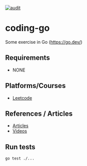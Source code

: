 [![audit](https://github.com/fedor-malyshkin/coding-go/workflows/audit/badge.svg)](https://github.com/fedor-malyshkin/coding-go/actions/workflows/audit.yml)

# coding-go
Some exercise in Go (https://go.dev/) 

## Requirements

* NONE

## Platforms/Courses

* [Leetcode](https://leetcode.com)
  
## References / Articles

* [Articles](docs/articles.md)
* [Videos](docs/videos.md)

## Run tests

```sh
go test ./...
```
